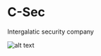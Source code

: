 # C-Sec
Intergalatic security company


![alt text](http://vignette1.wikia.nocookie.net/masseffect/images/2/28/ME2_Fade_Away.png/revision/latest?cb=20140610092113&path-prefix=es "Garrus")
